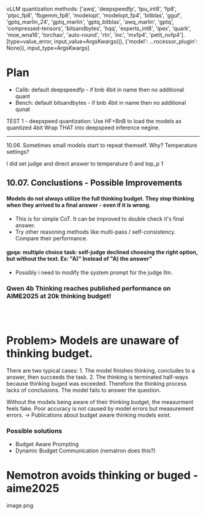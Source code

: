 vLLM quantization methods:
['awq', 'deepspeedfp', 'tpu_int8', 'fp8', 'ptpc_fp8', 'fbgemm_fp8', 'modelopt', 'modelopt_fp4', 'bitblas', 'gguf', 'gptq_marlin_24', 'gptq_marlin', 'gptq_bitblas', 'awq_marlin', 'gptq', 'compressed-tensors', 'bitsandbytes', 'hqq', 'experts_int8', 'ipex', 'quark', 'moe_wna16', 'torchao', 'auto-round', 'rtn', 'inc', 'mxfp4', 'petit_nvfp4']. [type=value_error, input_value=ArgsKwargs((), {'model': ...rocessor_plugin': None}), input_type=ArgsKwargs]

# Plan
- Calib: default deepspeedfp - if bnb 4bit in name then no additional quant
- Bench: default bitsandbytes - if bnb 4bit in name then no additional qunat


TEST 1 - deepspeed quantization:
Use HF+BnB to load the models as quantized 4bit
Wrap THAT into deepspeed inference negine.  



----
10.06.
Sometimes small models start to repeat themself. Why? Temperature settings? 

I did set judge and direct answer to temperature 0 and top_p 1

## 10.07. Conclustions - Possible Improvements
#### Models do not always utilize the full thinking budget. They stop thinking when they arrived to a final answer - even if it is wrong.
- This is for simple CoT. It can be improved to double check it's final answer.
- Try other reasoning methods like multi-pass / self-consistency. Compare their performance.
#### gpqa: multiple choice task: self-judge declined choosing the right option, but without the text. Ex: "A)" Instead of "A) the answer"
- Possibly i need to modify the system prompt for the judge llm. 

### Qwen 4b Thinking reaches published performance on AIME2025 at 20k thinking budget!
<br><br>

# Problem> Models are unaware of thinking budget.
There are two typical cases: 1. The model finishes thinking, concludes to a answer, then succeeds the task.
2. The thinking is terminated half-ways because thinking buged was exceeded. Therefore the thinking process lacks of conclusions. The model fails to answer the question.

Without the models being aware of their thinking budget, the measurment feels fake. Poor accuracy is not caused by model errors but measurement errors.
-> Publications about budget aware thinking models exist.

### Possible solutions
- Budget Aware Prompting
- Dynamic Budget Communication (nematron does this?)

# Nemotron avoids thinking or buged - aime2025
image.png